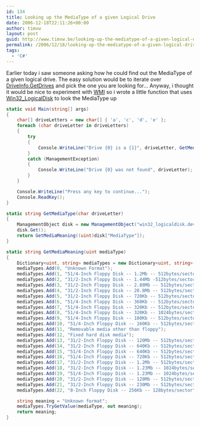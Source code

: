 ```yaml
---
id: 134
title: Looking up the MediaType of a given Logical Drive
date: 2006-12-18T22:11:26+00:00
author: timvw
layout: post
guid: http://www.timvw.be/looking-up-the-mediatype-of-a-given-logical-drive/
permalink: /2006/12/18/looking-up-the-mediatype-of-a-given-logical-drive/
tags:
  - 'C#'
---
```

Earlier today i saw someone asking how he could find out the MediaType of a given logical drive. The easy solution would be to iterate over [DriveInfo.GetDrives](http://msdn2.microsoft.com/en-us/library/system.io.driveinfo.getdrives.aspx) and pick the one you are looking for... Anyway, i thought it would be nice to experiment with [WMI](http://msdn.microsoft.com/library/default.asp?url=/library/en-us/wmisdk/wmi/wmi_start_page.asp) so i wrote a little function that uses [Win32_LogicalDisk](http://msdn.microsoft.com/library/default.asp?url=/library/en-us/wmisdk/wmi/Win32_LogicalDisk.asp) to look the MediaType up

```csharp
static void Main(string[] args)
{
	char[] driveLetters = new char[] { 'a', 'c', 'd', 'e' };
	foreach (char driveLetter in driveLetters)
	{
		try
		{
			Console.WriteLine("Drive {0} is a {1}", driveLetter, GetMediaType(driveLetter));
		}
		catch (ManagementException)
		{
			Console.WriteLine("Drive {0} was not found", driveLetter);
		}
	}

	Console.WriteLine("Press any key to continue...");
	Console.ReadKey();
}

static string GetMediaType(char driveLetter)
{
	ManagementObject disk = new ManagementObject("win32_logicaldisk.deviceid=\"" + driveLetter + ":\"");
	disk.Get();
	return GetMediaMeaning((uint)disk["MediaType"]);
}

static string GetMediaMeaning(uint mediaType)
{
	Dictionary<uint, string> mediaTypes = new Dictionary<uint, string>();
	mediaTypes.Add(0, "Unknown Format");
	mediaTypes.Add(1, "51/4-Inch Floppy Disk -- 1.2Mb -- 512bytes/sector");
	mediaTypes.Add(2, "31/2-Inch Floppy Disk -- 1.44Mb -512bytes/sector");
	mediaTypes.Add(3, "31/2-Inch Floppy Disk -- 2.88Mb -- 512bytes/sector");
	mediaTypes.Add(4, "31/2-Inch Floppy Disk -- 20.8Mb -- 512bytes/sector");
	mediaTypes.Add(5, "31/2-Inch Floppy Disk -- 720Kb -- 512bytes/sector");
	mediaTypes.Add(6, "51/4-Inch Floppy Disk -- 360Kb -- 512bytes/sector");
	mediaTypes.Add(7, "51/4-Inch Floppy Disk -- 320Kb -- 512bytes/sector");
	mediaTypes.Add(8, "51/4-Inch Floppy Disk -- 320Kb -- 1024bytes/sector");
	mediaTypes.Add(9, "51/4-Inch Floppy Disk -- 180Kb -- 512bytes/sector");
	mediaTypes.Add(10, "51/4-Inch Floppy Disk -- 160Kb -- 512bytes/sector");
	mediaTypes.Add(11, "Removable media other than floppy");
	mediaTypes.Add(12, "Fixed hard disk media");
	mediaTypes.Add(13, "31/2-Inch Floppy Disk -- 120Mb -- 512bytes/sector");
	mediaTypes.Add(14, "31/2-Inch Floppy Disk -- 640Kb -- 512bytes/sector");
	mediaTypes.Add(15, "51/4-Inch Floppy Disk -- 640Kb -- 512bytes/sector");
	mediaTypes.Add(16, "51/4-Inch Floppy Disk -- 720Kb -- 512bytes/sector");
	mediaTypes.Add(17, "31/2-Inch Floppy Disk -- 1.2Mb -- 512bytes/sector");
	mediaTypes.Add(18, "31/2-Inch Floppy Disk -- 1.23Mb -- 1024bytes/sector");
	mediaTypes.Add(19, "51/4-Inch Floppy Disk -- 1.23Mb -- 1024bytes/sector");
	mediaTypes.Add(20, "31/2-Inch Floppy Disk -- 128Mb -- 512bytes/sector");
	mediaTypes.Add(21, "31/2-Inch Floppy Disk -- 230Mb -- 512bytes/sector");
	mediaTypes.Add(22, "8-Inch Floppy Disk -- 256Kb -- 128bytes/sector");

	string meaning = "Unknown format";
	mediaTypes.TryGetValue(mediaType, out meaning);
	return meaning;
}
```

